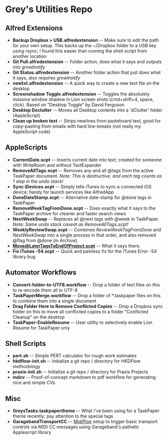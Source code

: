 # Grey's Utilities Repo

## Alfred Extensions
* **Backup Dropbox > USB.alfredextension** -- Make sure to edit the path for your own setup. This backs up the ~/Dropbox folder to a USB key using rsync; I found this easier than running the shell script from another location
* **Git Pull.alfredextension** -- Folder action, does what it says and outputs into _growlnotify_
* **Git Status.alfredextension** -- Another folder action that just does what it says, also requires _growlnotify_
* **newtxt.alfredextension** -- A quick way to create a new text file on the desktop
* **Screenshadow Toggle.alfredextension** -- Toggles the absolutely _massive_ window shadow in Lion screen shots (cmd+shift+4, space, click). Based on "Desktop Toggle" by David Ferguson
* **Desktop Declutter** -- Moves all Desktop contents into a 'dClutter' folder (AppleScript)
* **Clean up broken text** -- Strips newlines from pasteboard text, good for copy-pasting from emails with hard line-breaks (not really my AppleScript code)

## AppleScripts

* **CurrentDate.scpt** -- Inserts current date into text; created for someone with WriteRoom and without TextExpander
* **RemoveAllTags.scpt** -- Removes any and all @tags from the active TaskPaper document. _Note: This is destructive, and each tag counts as 1 step in the undo stack!_
* **Sync iDevices.scpt** -- Simply tells iTunes to sync a connected iOS device; handy for launch services like AlfredApp
* **DoneDateStamp.scpt** -- Alternative date-stamp for @done tags in TaskPaper
* **RemoveWeekTagFromDone.scpt** -- Does exactly what it says to the TaskPaper archive for cleaner and faster search views
* **NextWeekSwap** -- Replaces all @next tags with @week in TaskPaper. _Note: Same undo stack caveat as RemoveAllTags.scpt!_ 
* **WeeklyReviewSwap.scpt** -- Combines _ReviewWeekTagFromDone_ and _NextWeekSwap_ into a single process in that order, and also removed @flag from @done (in Archive).
* **Move@LaterTagsToEndOfProject.scpt** -- What it says there.
* **Fix iTunes -54.scpt** -- Quick and painless fix for the iTunes Error -54 library bug

## Automator Workflows

* **Convert-folder-to-UTF8.workflow** -- Drop a folder of text files on this to re-encode them all to UTF-8
* **TaskPaperMerge.workflow** -- Drop a folder of *.taskpaper files on this to combine them into a single document
* **Drag Folder Here to Remove Conflicted Copies** -- Drop a Dropbox sync folder on this to move all conflicted copies to a folder "Conflicted Cleanup" on the desktop
* **TaskPaper-EnableResume** -- User utility to selectively enable Lion Resume for TaskPaper only

## Shell Scripts

* **pert.sh** -- Simple PERT calculator for rough work estimates
* **hkdflow-init.sh** -- Initialize a git repo / directory for HKDFlow methodology
* **praxis-init.sh** -- Initialize a git repo / directory for Praxis Projects
* **mdcv** -- Proof-of-concept markdown to pdf workflow for generating nice and simple CVs

## Misc

* **GreysTasks.taskpapertheme** -- What I've been using for a TaskPaper theme recently; pay attention to the special tags
* **GaragebandTransportCC** -- [MidiPipe](http://subtlesoft.square7.net/SubtleSoft/MidiPipe.html) setup to trigger basic transport controls via MIDI CC messages using Garageband's pathetic Applescript library